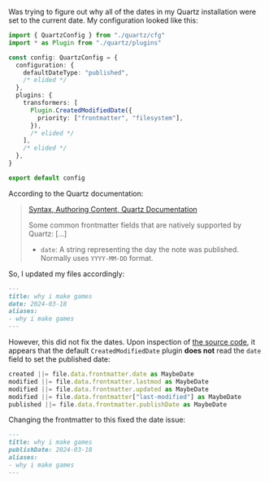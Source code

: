 Was trying to figure out why all of the dates in my Quartz installation were set to the current date. My configuration looked like this:

```ts
import { QuartzConfig } from "./quartz/cfg"
import * as Plugin from "./quartz/plugins"

const config: QuartzConfig = {
  configuration: {
    defaultDateType: "published",
    /* elided */
  },
  plugins: {
    transformers: [
      Plugin.CreatedModifiedDate({
        priority: ["frontmatter", "filesystem"],
      }),
      /* elided */
    ],
    /* elided */
  },
}

export default config
```

According to the Quartz documentation:

> [Syntax, Authoring Content, Quartz Documentation](https://quartz.jzhao.xyz/authoring-content)
>
> Some common frontmatter fields that are natively supported by Quartz: [...]
> - `date`: A string representing the day the note was published. Normally uses `YYYY-MM-DD` format.

So, I updated my files accordingly:

```md
---
title: why i make games
date: 2024-03-18
aliases:
- why i make games
---
```

However, this did not fix the dates. Upon inspection of [the source code](https://github.com/jackyzha0/quartz/blob/v4/quartz/plugins/transformers/lastmod.ts), it appears that the default `CreatedModifiedDate` plugin **does not** read the `date` field to set the published date:

```ts
created ||= file.data.frontmatter.date as MaybeDate
modified ||= file.data.frontmatter.lastmod as MaybeDate
modified ||= file.data.frontmatter.updated as MaybeDate
modified ||= file.data.frontmatter["last-modified"] as MaybeDate
published ||= file.data.frontmatter.publishDate as MaybeDate
```

Changing the frontmatter to this fixed the date issue:

```md
---
title: why i make games
publishDate: 2024-03-18
aliases:
- why i make games
---
```
